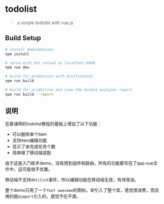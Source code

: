 # todolist

> a simple todolist with vue.js

## Build Setup

``` bash
# install dependencies
npm install

# serve with hot reload at localhost:8080
npm run dev

# build for production with minification
npm run build

# build for production and view the bundle analyzer report
npm run build --report
```

## 说明

在慕课网的todolist教程的基础上增加了以下功能：

- 可以删除单个item
- 支持item编辑功能
- 显示了未完成任务个数
- 简单做了移动端适配

由于这是入门练手demo，没有用到组件和路由，所有的功能都写在了app.vue文件中，这可能很不优雅。

移动端不支持`dblclick`事件，所以编辑功能在移动端无效，有待改进。

整个demo只用了一个`font awesome`的图标，却引入了整个库，感觉很浪费，而且用的是`@import`引入的，感觉不伦不类。
